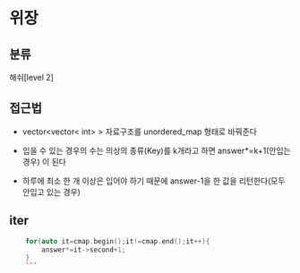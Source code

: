 # 위장

## 분류

해쉬[level 2]


## 접근법

- vector<vector< int> > 자료구조를 unordered_map 형태로 바꿔준다

- 입을 수 있는 경우의 수는 의상의 종류(Key)를 k개라고 하면 answer*=k+1(안입는 경우) 이 된다

- 하루에 최소 한 개 이상은 입어야 하기 때문에 answer-1을 한 값을 리턴한다(모두 안입고 있는 경우)

## iter
```cpp
    for(auto it=cmap.begin();it!=cmap.end();it++){
        answer*=it->second+1;
    }
    ```

